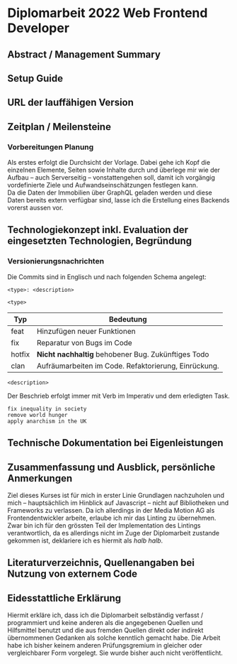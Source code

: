 Diplomarbeit 2022 Web Frontend Developer
========================================

## Abstract / Management Summary

[//]: # (todo: add summary at end of project)

## Setup Guide

[//]: # (todo: write setup as soon there is one and update comment)

## URL der lauffähigen Version

[//]: # (todo: add url of first prototype)

## Zeitplan / Meilensteine

### Vorbereitungen Planung

Als erstes erfolgt die Durchsicht der Vorlage. Dabei gehe ich Kopf die einzelnen
Elemente, Seiten sowie Inhalte durch und überlege mir wie der Aufbau – auch
Serverseitig – vonstattengehen soll, damit ich vorgängig vordefinierte Ziele und
Aufwandseinschätzungen festlegen kann.\
Da die Daten der Immobilien über GraphQL geladen werden und diese Daten
bereits extern verfügbar sind, lasse ich die Erstellung eines Backends vorerst
aussen vor.

## Technologiekonzept inkl. Evaluation der eingesetzten Technologien, Begründung

### Versionierungsnachrichten

Die Commits sind in Englisch und nach folgenden Schema angelegt:

```
<type>: <description>
```

`<type>`

| Typ    | Bedeutung                                            |
|--------|------------------------------------------------------|
| feat   | Hinzufügen neuer Funktionen                          |
| fix    | Reparatur von Bugs im Code                           |
| hotfix | __Nicht nachhaltig__ behobener Bug. Zukünftiges Todo |
| clan   | Aufräumarbeiten im Code. Refaktorierung, Einrückung. |

`<description>`

Der Beschrieb erfolgt immer mit Verb im Imperativ und dem erledigten Task.

```
fix inequality in society
remove world hunger
apply anarchism in the UK
```

[//]: # (todo: add section about usage)

## Technische Dokumentation bei Eigenleistungen

[//]: # (todo: write whatever i did myself and maybe update comment)

## Zusammenfassung und Ausblick, persönliche Anmerkungen

Ziel dieses Kurses ist für mich in erster Linie Grundlagen nachzuholen und mich
– hauptsächlich im Hinblick auf Javascript – nicht auf Bibliotheken und
Frameworks zu verlassen. Da ich allerdings in der Media Motion AG als
Frontendentwickler arbeite, erlaube ich mir das Linting zu übernehmen. Zwar bin
ich für den grössten Teil der Implementation des Lintings verantwortlich, da es
allerdings nicht im Zuge der Diplomarbeit zustande gekommen ist, deklariere ich
es hiermit als _halb halb_.

## Literaturverzeichnis, Quellenangaben bei Nutzung von externem Code

[//]: # (todo: update source information regularly)

## Eidesstattliche Erklärung

Hiermit erkläre ich, dass ich die Diplomarbeit selbständig verfasst /
programmiert und keine anderen als die angegebenen Quellen und Hilfsmittel
benutzt und die aus fremden Quellen direkt oder indirekt übernommenen Gedanken
als solche kenntlich gemacht habe. Die Arbeit habe ich bisher keinem anderen
Prüfungsgremium in gleicher oder vergleichbarer Form vorgelegt. Sie wurde bisher
auch nicht veröffentlicht.
